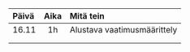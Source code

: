 

| Päivä | Aika   | Mitä tein                   |
| :---- | :----: | :-------------------------- |
| 16.11 | 1h     | Alustava vaatimusmäärittely |                  |
|       |        |                             |
|       |        |                             |
